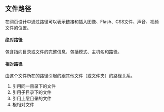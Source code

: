 ## 文件路径

在网页设计中通过路径可以表示链接和插入图像、Flash、CSS文件、声音、视频文件的位置。

#### 绝对路径

包含指向目录或文件的完整信息，包括模式、主机名和路径。

#### 相对路径

由这个文件所在的路径引起的跟其他文件（或文件夹）的路径关系。

1. 引用同一目录下的文件
2. 引用子目录下的文件
3. 引用上层目录的文件
4. 根相对文件